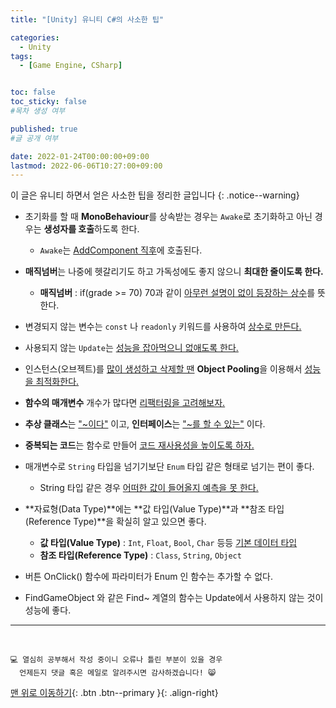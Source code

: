 ```yaml
---
title: "[Unity] 유니티 C#의 사소한 팁" 

categories:
  - Unity
tags:
  - [Game Engine, CSharp]


toc: false
toc_sticky: false
#목차 생성 여부

published: true
#글 공개 여부

date: 2022-01-24T00:00:00+09:00
lastmod: 2022-06-06T10:27:00+09:00
---
```


이 글은 유니티 하면서 얻은 사소한 팁을 정리한 글입니다
{: .notice--warning}

- 초기화를 할 때 **MonoBehaviour**를 상속받는 경우는 `Awake`로 초기화하고 아닌 경우는 **생성자를 호출**하도록 한다.
  - `Awake`는 <u>AddComponent 직후</u>에 호출된다.
  

- **매직넘버**는 나중에 헷갈리기도 하고 가독성에도 좋지 않으니 **최대한 줄이도록 한다.**
  - **매직넘버** : if(grade >= 70) 70과 같이 <u>아무런 설명이 없이 등장하는 상수</u>를 뜻한다.
  

- 변경되지 않는 변수는 `const` 나 `readonly` 키워드를 사용하여 <u>상수로 만든다.</u>


- 사용되지 않는 `Update`는 <u>성능을 잡아먹으니 없애도록 한다.</u>


- 인스턴스(오브젝트)를 <u>많이 생성하고 삭제할 땐</u> **Object Pooling**을 이용해서 <u>성능을 최적화한다.</u>


- **함수의 매개변수** 개수가 많다면 <u>리팩터링을 고려해보자.</u>


- **추상 클래스**는 <u>"~이다"</u> 이고, **인터페이스**는 <u>"~를 할 수 있는"</u> 이다.


- **중복되는 코드**는 함수로 만들어 <u>코드 재사용성을 높이도록 하자.</u>


- 매개변수로 `String` 타입을 넘기기보단 `Enum` 타입 같은 형태로 넘기는 편이 좋다.
  - String 타입 같은 경우 <u>어떠한 값이 들어올지 예측을 못 한다.</u>


- **자료형(Data Type)**에는 **값 타입(Value Type)**과 **참조 타입(Reference Type)**을 확실히 알고 있으면 좋다.
  - **값 타입(Value Type)** : `Int`, `Float`, `Bool`, `Char` 등등 <u>기본 데이터 타입</u>
  - **참조 타입(Reference Type)** : `Class`, `String`, `Object`

- 버튼 OnClick() 함수에 파라미터가 Enum 인 함수는 추가할 수 없다.

- FindGameObject 와 같은 Find~ 계열의 함수는 Update에서 사용하지 않는 것이 성능에 좋다.

***
<br>

    💻 열심히 공부해서 작성 중이니 오류나 틀린 부분이 있을 경우 
      언제든지 댓글 혹은 메일로 알려주시면 감사하겠습니다! 😸

[맨 위로 이동하기](#){: .btn .btn--primary }{: .align-right}